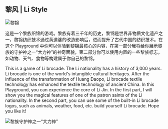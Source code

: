 ## 黎风 | Li Style

![黎锦](https://i.loli.net/2019/03/24/5c96e8f4591d5.png)

这是一个黎族织锦的游戏。黎族有着三千年的历史，黎锦是世界非物质文化遗产之一，黎锦纺织技术通过黄道婆的改造影响后，进而提升了古代中国的纺织技术。在这个 Playground 中你可以体验到黎锦最核心的内容，在第一部分我将给你展示黎族的守护神之一“大力神”的神奇面貌，第二部分你可以使用内置的一些黎族标志，如动物、天气、食物等构建属于你自己的黎锦。

This is a game of Li brocade. The Li nationality has a history of 3,000 years. Li brocade is one of the world's intangible cultural heritages. After the influence of the transformation of Huang Daopo, Li brocade textile technology has enhanced the textile technology of ancient China. In this Playground, you can experience the core of Li Jin. In the first part, I will show you the magical features of one of the patron saints of the Li nationality. In the second part, you can use some of the built-in Li brocade logos, such as animals, weather, food, etc. build yourself Li brocade. Hope you like it!

![黎族守护神之一“大力神”](https://i.loli.net/2019/03/24/5c970f3f1f082.png)

